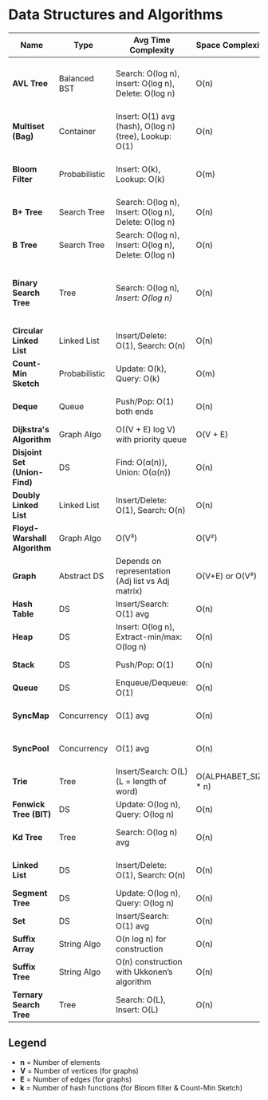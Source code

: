 # Data Structures and Algorithms

| **Name**                      | **Type**      | **Avg Time Complexity**                                | **Space Complexity**   | **Use Cases**                                   |
| ----------------------------- | ------------- | ------------------------------------------------------ | ---------------------- | ----------------------------------------------- |
| **AVL Tree**                  | Balanced BST  | Search: O(log n), Insert: O(log n), Delete: O(log n)   | O(n)                   | Self-balancing tree for ordered data            |
| **Multiset (Bag)**            | Container     | Insert: O(1) avg (hash), O(log n) (tree), Lookup: O(1) | O(n)                   | Duplicates allowed, frequency count             |
| **Bloom Filter**              | Probabilistic | Insert: O(k), Lookup: O(k)                             | O(m)                   | Membership test with false positives            |
| **B+ Tree**                   | Search Tree   | Search: O(log n), Insert: O(log n), Delete: O(log n)   | O(n)                   | Database indexing                               |
| **B Tree**                    | Search Tree   | Search: O(log n), Insert: O(log n), Delete: O(log n)   | O(n)                   | Disk-based indexing                             |
| **Binary Search Tree**        | Tree          | Search: O(log n)*, Insert: O(log n)*                   | O(n)                   | Ordered data (*unbalanced can degrade to O(n)*) |
| **Circular Linked List**      | Linked List   | Insert/Delete: O(1), Search: O(n)                      | O(n)                   | Round-robin scheduling                          |
| **Count-Min Sketch**          | Probabilistic | Update: O(k), Query: O(k)                              | O(m)                   | Streaming frequency estimation                  |
| **Deque**                     | Queue         | Push/Pop: O(1) both ends                               | O(n)                   | Double-ended operations                         |
| **Dijkstra's Algorithm**      | Graph Algo    | O((V + E) log V) with priority queue                   | O(V + E)               | Shortest path                                   |
| **Disjoint Set (Union-Find)** | DS            | Find: O(α(n)), Union: O(α(n))                          | O(n)                   | Dynamic connectivity                            |
| **Doubly Linked List**        | Linked List   | Insert/Delete: O(1), Search: O(n)                      | O(n)                   | Bidirectional navigation                        |
| **Floyd-Warshall Algorithm**  | Graph Algo    | O(V³)                                                  | O(V²)                  | All-pairs shortest path                         |
| **Graph**                     | Abstract DS   | Depends on representation (Adj list vs Adj matrix)     | O(V+E) or O(V²)        | Network, relationships                          |
| **Hash Table**                | DS            | Insert/Search: O(1) avg                                | O(n)                   | Fast lookup                                     |
| **Heap**                      | DS            | Insert: O(log n), Extract-min/max: O(log n)            | O(n)                   | Priority queues                                 |
| **Stack**                     | DS            | Push/Pop: O(1)                                         | O(n)                   | LIFO operations                                 |
| **Queue**                     | DS            | Enqueue/Dequeue: O(1)                                  | O(n)                   | FIFO operations                                 |
| **SyncMap**                   | Concurrency   | O(1) avg                                               | O(n)                   | Thread-safe maps in Go                          |
| **SyncPool**                  | Concurrency   | O(1) avg                                               | O(n)                   | Object pooling in Go                            |
| **Trie**                      | Tree          | Insert/Search: O(L) (L = length of word)               | O(ALPHABET\_SIZE \* n) | Prefix search                                   |
| **Fenwick Tree (BIT)**        | DS            | Update: O(log n), Query: O(log n)                      | O(n)                   | Range sum queries                               |
| **Kd Tree**                   | Tree          | Search: O(log n) avg                                   | O(n)                   | Nearest neighbor search                         |
| **Linked List**               | DS            | Insert/Delete: O(1), Search: O(n)                      | O(n)                   | Dynamic memory allocation                       |
| **Segment Tree**              | DS            | Update: O(log n), Query: O(log n)                      | O(n)                   | Range queries                                   |
| **Set**                       | DS            | Insert/Search: O(1) avg                                | O(n)                   | Unique elements                                 |
| **Suffix Array**              | String Algo   | O(n log n) for construction                            | O(n)                   | Pattern matching                                |
| **Suffix Tree**               | String Algo   | O(n) construction with Ukkonen’s algorithm             | O(n)                   | Fast substring search                           |
| **Ternary Search Tree**       | Tree          | Search: O(L), Insert: O(L)                             | O(n)                   | Memory-efficient trie                           |


## Legend
- **n** = Number of elements
- **V** = Number of vertices (for graphs)
- **E** = Number of edges (for graphs)
- **k** = Number of hash functions (for Bloom filter & Count-Min Sketch)